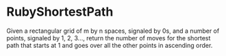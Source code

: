 # RubyShortestPath
Given a rectangular grid of m by n spaces, signaled by 0s, and a number of points, signaled by 1, 2, 3..., return the number of moves for the shortest path that starts at 1 and goes over all the other points in ascending order.
